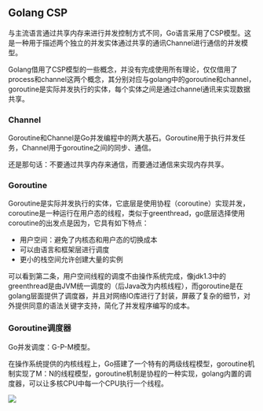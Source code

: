 ## Golang CSP

与主流语言通过共享内存来进行并发控制方式不同，Go语言采用了CSP模型。这是一种用于描述两个独立的并发实体通过共享的通讯Channel进行通信的并发模型。

Golang借用了CSP模型的一些概念，并没有完成使用所有理论，仅仅借用了process和channel这两个概念，其分别对应与golang中的goroutine和channel，goroutine是实际并发执行的实体，每个实体之间是通过channel通讯来实现数据共享。

### Channel

Goroutine和Channel是Go并发编程中的两大基石。Goroutine用于执行并发任务，Channel用于goroutine之间的同步、通信。

还是那句话：不要通过共享内存来通信，而要通过通信来实现内存共享。

### Goroutine

Goroutine是实际并发执行的实体，它底层是使用协程（coroutine）实现并发，coroutine是一种运行在用户态的线程，类似于greenthread，go底层选择使用coroutine的出发点是因为，它具有如下特点：

* 用户空间：避免了内核态和用户态的切换成本
* 可以由语言和框架层进行调度
* 更小的栈空间允许创建大量的实例

可以看到第二条，用户空间线程的调度不由操作系统完成，像jdk1.3中的greenthread是由JVM统一调度的（后Java改为内核线程），而goroutine是在golang层面提供了调度器，并且对网络IO库进行了封装，屏蔽了复杂的细节，对外提供同意的语法关键字支持，简化了并发程序编写的成本。

### Goroutine调度器

Go并发调度：G-P-M模型。

在操作系统提供的内核线程上，Go搭建了一个特有的两级线程模型，goroutine机制实现了M：N的线程模型，goroutine机制是协程的一种实现，golang内置的调度器，可以让多核CPU中每一个CPU执行一个线程。

![](/media/hpsyche/_dde_data/note/go/千峰/pict/3-1.png)



